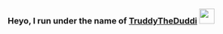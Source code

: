 ### Heyo, I run under the name of <a href="https://github.com/TruddyTheDuddi">TruddyTheDuddi</a> <img src="https://cdn.discordapp.com/emojis/756568763909800016.png?v=1" height="30px"> 

<!--
**TruddyTheDuddi/TruddyTheDuddi** is a ✨ _special_ ✨ repository because its `README.md` (this file) appears on your GitHub profile.

Here are some ideas to get you started:

- 🔭 I’m currently working on ...
- 🌱 I’m currently learning ...
- 👯 I’m looking to collaborate on ...
- 🤔 I’m looking for help with ...
- 💬 Ask me about ...
- 📫 How to reach me: ...
- 😄 Pronouns: ...
- ⚡ Fun fact: ...
-->
